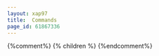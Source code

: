 ```yaml
---
layout: xap97
title:  Commands
page_id: 61867336
---
```


{%comment%}
{% children %}
{%endcomment%}